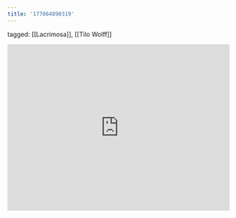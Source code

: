 ```yaml
---
title: '177864890319'
---
```

tagged: [[Lacrimosa]], [[Tilo Wolff]]
<iframe allow="accelerometer; autoplay; clipboard-write; encrypted-media; gyroscope; picture-in-picture" allowfullscreen="" frameborder="0" height="375" id="youtube_iframe" src="https://www.youtube.com/embed/Qvowr-BehiQ?feature=oembed&amp;enablejsapi=1&amp;origin=https://safe.txmblr.com&amp;wmode=opaque" width="500"></iframe>